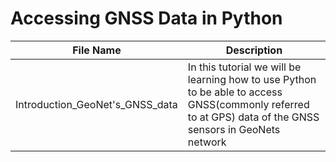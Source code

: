 # Accessing GNSS Data in Python

File Name                     | Description
----------------------------- | -------------
Introduction_GeoNet's_GNSS_data | In this tutorial we will be learning how to use Python to be able to access GNSS(commonly referred to at GPS) data of the GNSS sensors in GeoNets network
